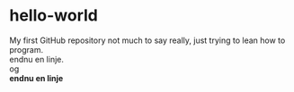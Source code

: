 # hello-world
My first GitHub repository
not much to say really, just trying to lean how to program.
<br>
endnu en linje.
<br> og <br><strong>endnu en linje</strong>
